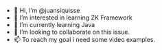 - 👋 Hi, I’m @juansiquisse
- 👀 I’m interested in learning ZK Framework
- 🌱 I’m currently learning Java
- 💞️ I’m looking to collaborate on this issue.
- 📫 To reach my goal i need some video examples.

<!---
juansiquisse/juansiquisse is a ✨ special ✨ repository because its `README.md` (this file) appears on your GitHub profile.
You can click the Preview link to take a look at your changes.
--->
